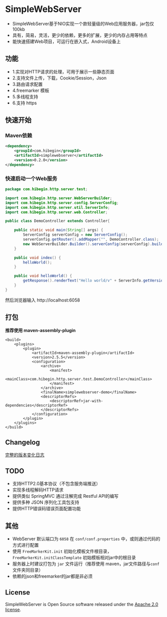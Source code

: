 ﻿# SimpleWebServer

- SimpleWebServer基于NIO实现一个款轻量级的Web应用服务器，jar包仅100kb
- 具有，简易，灵活，更少的依赖，更多的扩展，更少的内存占用等特点
- 能快速搭建Web项目，可运行在嵌入式，Android设备上

## 功能

- 1.实现对HTTP请求的处理，可用于展示一些静态页面
- 2.支持文件上传，下载，Cookie/Session，Json
- 3.路由请求配置
- 4.freemarker 模板
- 5.多线程支持
- 6.支持 https

## 快速开始

### Maven依赖

```xml
<dependency>
    <groupId>com.hibegin</groupId>
    <artifactId>simplewebserver</artifactId>
    <version>0.2.0</version>
</dependency>
```

### 快速启动一个Web服务
```java
package com.hibegin.http.server.test;

import com.hibegin.http.server.WebServerBuilder;
import com.hibegin.http.server.config.ServerConfig;
import com.hibegin.http.server.util.ServerInfo;
import com.hibegin.http.server.web.Controller;

public class DemoController extends Controller{

    public static void main(String[] args) {
        ServerConfig serverConfig = new ServerConfig();
        serverConfig.getRouter().addMapper("", DemoController.class);
        new WebServerBuilder.Builder().serverConfig(serverConfig).build().startWithThread();
    }

    public void index() {
        helloWorld();
    }

    public void helloWorld() {
        getResponse().renderText("Hello world/v" + ServerInfo.getVersion());
    }
}
```
然后浏览器输入 http://localhost:6058


## 打包

**推荐使用 maven-assembly-plugin**

```
<build>
    <plugins>
        <plugin>
            <artifactId>maven-assembly-plugin</artifactId>
            <version>2.5.5</version>
            <configuration>
                <archive>
                    <manifest>
                        <mainClass>com.hibegin.http.server.test.DemoController</mainClass>
                    </manifest>
                </archive>
                <finalName>simplewebserver-demo</finalName>
                <descriptorRefs>
                    <descriptorRef>jar-with-dependencies</descriptorRef>
                </descriptorRefs>
            </configuration>
        </plugin>
    </plugins>
</build>
```

## Changelog

[完整的版本变化日志](CHANGELOG.md)

## TODO

- 支持HTTP2.0基本协议（不包含服务端推送）
- 实现多线程解码HTTP请求
- 提供类似 SpringMVC 通过注解完成 Restful API的编写
- 提供多种 JSON 序列化工具包支持
- 提供HTTP错误码错误页面配置功能

## 其他

* WebServer 默认端口为 `6058` 在 `conf/conf.properties` 中，或则通过代码的方式进行配置
* 使用 `FreeMarkerKit.init` 初始化模板文件根目录，`FreeMarkerKit.initClassTemplate` 初始模板相对jar中的根目录
* 服务器上时建议打包为 `jar` 文件运行（推荐使用 maven，jar文件路径与`conf` 文件夹同目录）
* 依赖的json和freemarker的jar都是非必须

## License

SimpleWebServer is Open Source software released under the [Apache 2.0 license](http://www.apache.org/licenses/LICENSE-2.0.html).
